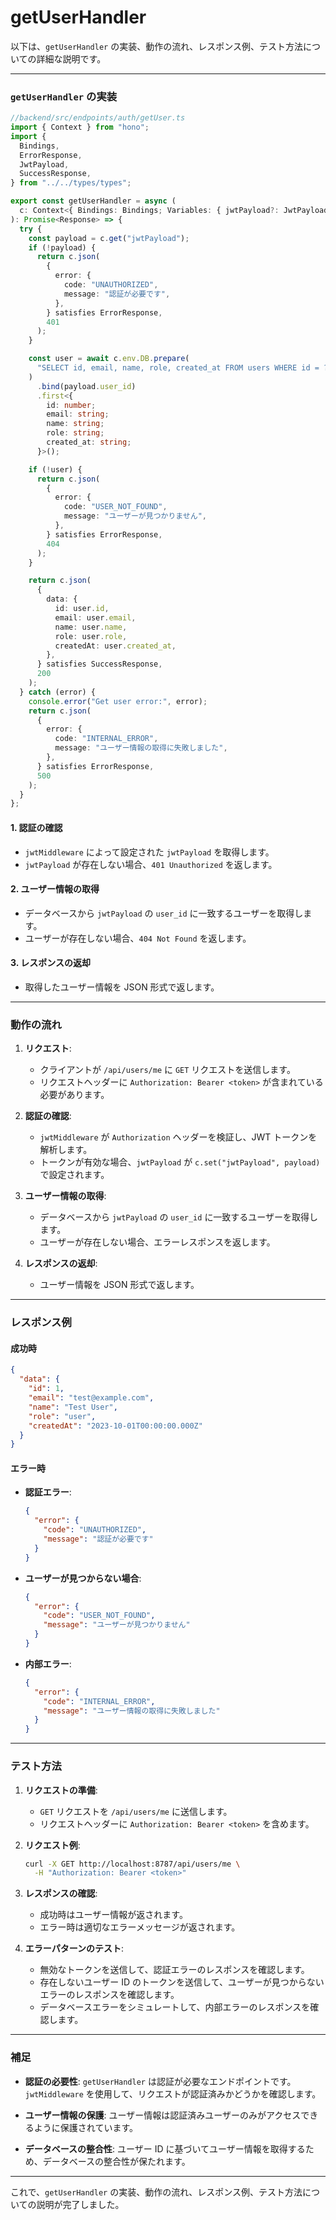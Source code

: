 # getUserHandler

以下は、`getUserHandler` の実装、動作の流れ、レスポンス例、テスト方法についての詳細な説明です。

---

### **`getUserHandler` の実装**

```ts
//backend/src/endpoints/auth/getUser.ts
import { Context } from "hono";
import {
  Bindings,
  ErrorResponse,
  JwtPayload,
  SuccessResponse,
} from "../../types/types";

export const getUserHandler = async (
  c: Context<{ Bindings: Bindings; Variables: { jwtPayload?: JwtPayload } }>
): Promise<Response> => {
  try {
    const payload = c.get("jwtPayload");
    if (!payload) {
      return c.json(
        {
          error: {
            code: "UNAUTHORIZED",
            message: "認証が必要です",
          },
        } satisfies ErrorResponse,
        401
      );
    }

    const user = await c.env.DB.prepare(
      "SELECT id, email, name, role, created_at FROM users WHERE id = ?"
    )
      .bind(payload.user_id)
      .first<{
        id: number;
        email: string;
        name: string;
        role: string;
        created_at: string;
      }>();

    if (!user) {
      return c.json(
        {
          error: {
            code: "USER_NOT_FOUND",
            message: "ユーザーが見つかりません",
          },
        } satisfies ErrorResponse,
        404
      );
    }

    return c.json(
      {
        data: {
          id: user.id,
          email: user.email,
          name: user.name,
          role: user.role,
          createdAt: user.created_at,
        },
      } satisfies SuccessResponse,
      200
    );
  } catch (error) {
    console.error("Get user error:", error);
    return c.json(
      {
        error: {
          code: "INTERNAL_ERROR",
          message: "ユーザー情報の取得に失敗しました",
        },
      } satisfies ErrorResponse,
      500
    );
  }
};
```

#### 1. **認証の確認**

- `jwtMiddleware` によって設定された `jwtPayload` を取得します。
- `jwtPayload` が存在しない場合、`401 Unauthorized` を返します。

#### 2. **ユーザー情報の取得**

- データベースから `jwtPayload` の `user_id` に一致するユーザーを取得します。
- ユーザーが存在しない場合、`404 Not Found` を返します。

#### 3. **レスポンスの返却**

- 取得したユーザー情報を JSON 形式で返します。

---

### **動作の流れ**

1. **リクエスト**:

   - クライアントが `/api/users/me` に `GET` リクエストを送信します。
   - リクエストヘッダーに `Authorization: Bearer <token>` が含まれている必要があります。

2. **認証の確認**:

   - `jwtMiddleware` が `Authorization` ヘッダーを検証し、JWT トークンを解析します。
   - トークンが有効な場合、`jwtPayload` が `c.set("jwtPayload", payload)` で設定されます。

3. **ユーザー情報の取得**:

   - データベースから `jwtPayload` の `user_id` に一致するユーザーを取得します。
   - ユーザーが存在しない場合、エラーレスポンスを返します。

4. **レスポンスの返却**:
   - ユーザー情報を JSON 形式で返します。

---

### **レスポンス例**

#### 成功時

```json
{
  "data": {
    "id": 1,
    "email": "test@example.com",
    "name": "Test User",
    "role": "user",
    "createdAt": "2023-10-01T00:00:00.000Z"
  }
}
```

#### エラー時

- **認証エラー**:

  ```json
  {
    "error": {
      "code": "UNAUTHORIZED",
      "message": "認証が必要です"
    }
  }
  ```

- **ユーザーが見つからない場合**:

  ```json
  {
    "error": {
      "code": "USER_NOT_FOUND",
      "message": "ユーザーが見つかりません"
    }
  }
  ```

- **内部エラー**:
  ```json
  {
    "error": {
      "code": "INTERNAL_ERROR",
      "message": "ユーザー情報の取得に失敗しました"
    }
  }
  ```

---

### **テスト方法**

1. **リクエストの準備**:

   - `GET` リクエストを `/api/users/me` に送信します。
   - リクエストヘッダーに `Authorization: Bearer <token>` を含めます。

2. **リクエスト例**:

   ```bash
   curl -X GET http://localhost:8787/api/users/me \
     -H "Authorization: Bearer <token>"
   ```

3. **レスポンスの確認**:

   - 成功時はユーザー情報が返されます。
   - エラー時は適切なエラーメッセージが返されます。

4. **エラーパターンのテスト**:
   - 無効なトークンを送信して、認証エラーのレスポンスを確認します。
   - 存在しないユーザー ID のトークンを送信して、ユーザーが見つからないエラーのレスポンスを確認します。
   - データベースエラーをシミュレートして、内部エラーのレスポンスを確認します。

---

### **補足**

- **認証の必要性**:
  `getUserHandler` は認証が必要なエンドポイントです。`jwtMiddleware` を使用して、リクエストが認証済みかどうかを確認します。

- **ユーザー情報の保護**:
  ユーザー情報は認証済みユーザーのみがアクセスできるように保護されています。

- **データベースの整合性**:
  ユーザー ID に基づいてユーザー情報を取得するため、データベースの整合性が保たれます。

---

これで、`getUserHandler` の実装、動作の流れ、レスポンス例、テスト方法についての説明が完了しました。
